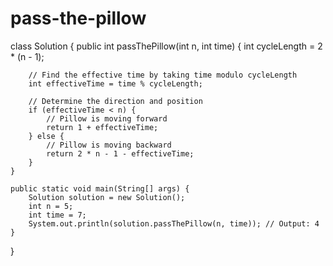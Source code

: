 # pass-the-pillow
class Solution {
    public int passThePillow(int n, int time) {
        int cycleLength = 2 * (n - 1);

        // Find the effective time by taking time modulo cycleLength
        int effectiveTime = time % cycleLength;

        // Determine the direction and position
        if (effectiveTime < n) {
            // Pillow is moving forward
            return 1 + effectiveTime;
        } else {
            // Pillow is moving backward
            return 2 * n - 1 - effectiveTime;
        }
    }

    public static void main(String[] args) {
        Solution solution = new Solution();
        int n = 5;
        int time = 7;
        System.out.println(solution.passThePillow(n, time)); // Output: 4
    }
}
